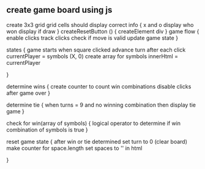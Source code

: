 ## create game board using js
create  3x3 grid
grid cells should display correct info {
    x and o
    display who won
    display if draw
}
createResetButton () {
createElement div
}
game flow {
    enable clicks
    track clicks 
    check if move is valid
    update game state
}

states {
    game starts when square clicked
    advance turn after each click
    currentPlayer = symbols (X, 0)
    create array for symbols
    innerHtml = currentPlayer

}

determine wins {
    create counter to count win combinations
    disable clicks after game over
}

determine tie {
    when turns = 9
    and no winning combination then display tie game
}

check for win(array of symbols) {
    logical operator to determine if win combination of symbols is true
}

reset game state {
    after win or tie determined
    set turn to 0 (clear board)
    make counter for space.length
    set spaces to '' in html
    
    
}

